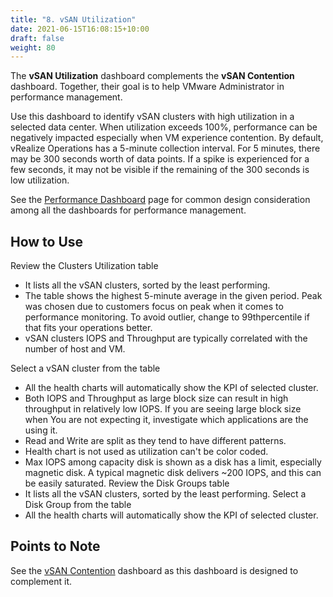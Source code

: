 ```yaml
---
title: "8. vSAN Utilization"
date: 2021-06-15T16:08:15+10:00
draft: false
weight: 80
---
```


The **vSAN Utilization** dashboard complements the **vSAN Contention** dashboard. Together, their goal is to help VMware Administrator in performance management.

Use this dashboard to identify vSAN clusters with high utilization in a selected data center. When utilization exceeds 100%, performance can be negatively impacted especially when VM experience contention. By default, vRealize Operations has a 5-minute collection interval. For 5 minutes, there may be 300 seconds worth of data points. If a spike is experienced for a few seconds, it may not be visible if the remaining of the 300 seconds is low utilization.

See the [Performance Dashboard](/dashboards/chapter-2-performance-dashboards/) page for common design consideration among all the dashboards for performance management.

## How to Use

Review the Clusters Utilization table

- It lists all the vSAN clusters, sorted by the least performing.
- The table shows the highest 5-minute average in the given period. Peak was chosen due to customers focus on peak when it comes to performance monitoring. To avoid outlier, change to 99thpercentile if that fits your operations better.
- vSAN clusters IOPS and Throughput are typically correlated with the number of host and VM.

Select a vSAN cluster from the table

- All the health charts will automatically show the KPI of selected cluster.
- Both IOPS and Throughput as large block size can result in high throughput in relatively low IOPS. If you are seeing large block size when You are not expecting it, investigate which applications are the using it.
- Read and Write are split as they tend to have different patterns.
- Health chart is not used as utilization can't be color coded.
- Max IOPS among capacity disk is shown as a disk has a limit, especially magnetic disk. A typical magnetic disk delivers ~200 IOPS, and this can be easily saturated.
Review the Disk Groups table
- It lists all the vSAN clusters, sorted by the least performing.
Select a Disk Group from the table
- All the health charts will automatically show the KPI of selected cluster.

## Points to Note

See the [vSAN Contention](/dashboards/chapter-2-performance-dashboards/3.2.7-vsan-contention/) dashboard as this dashboard is designed to complement it.